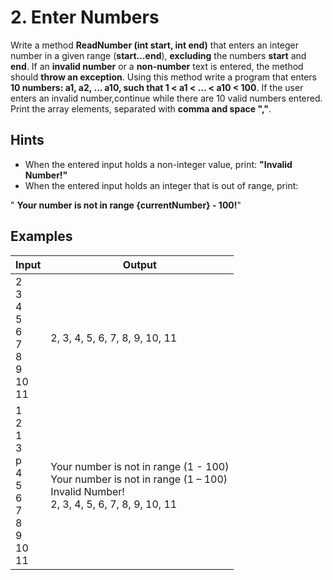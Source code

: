 ﻿
# 2. Enter Numbers

Write a method **ReadNumber (int start, int end)** that enters an integer number in a given range 
(**start…end**), **excluding** the numbers **start** and **end**. If an **invalid number** or 
a **non-number** text is entered, the method should **throw an exception**. Using this method 
write a program that enters **10 numbers: a1, a2, … a10, such that 1 \< a1 \< … \< a10 \< 100**. 
If the user enters an invalid number,continue while there are 10 valid numbers entered. 
Print the array elements, separated with **comma and space ","**.

## Hints

- When the entered input holds a non-integer value, print: **"Invalid Number!"**
- When the entered input holds an integer that is out of range, print:

" **Your number is not in range {currentNumber} - 100!**"

## Examples

| **Input** | **Output** |
| --- | --- |
| 2<br>3<br>4<br>5<br>6<br>7<br>8<br>9<br>10<br>11 | 2, 3, 4, 5, 6, 7, 8, 9, 10, 11 |
| 1<br>2<br>1<br>3<br>p<br>4<br>5<br>6<br>7<br>8<br>9<br>10<br>11 | Your number is not in range (1 - 100)<br>Your number is not in range (1 – 100)<br>Invalid Number!<br>2, 3, 4, 5, 6, 7, 8, 9, 10, 11 |
